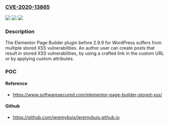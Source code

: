 ### [CVE-2020-13865](https://cve.mitre.org/cgi-bin/cvename.cgi?name=CVE-2020-13865)
![](https://img.shields.io/static/v1?label=Product&message=n%2Fa&color=blue)
![](https://img.shields.io/static/v1?label=Version&message=n%2Fa&color=blue)
![](https://img.shields.io/static/v1?label=Vulnerability&message=n%2Fa&color=brighgreen)

### Description

The Elementor Page Builder plugin before 2.9.9 for WordPress suffers from multiple stored XSS vulnerabilities. An author user can create posts that result in stored XSS vulnerabilities, by using a crafted link in the custom URL or by applying custom attributes.

### POC

#### Reference
- https://www.softwaresecured.com/elementor-page-builder-stored-xss/

#### Github
- https://github.com/jeremybuis/jeremybuis.github.io


